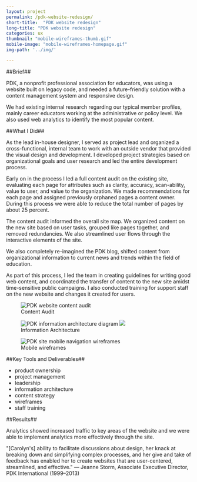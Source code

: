 ```yaml
---
layout: project
permalink: /pdk-website-redesign/
short-title:  "PDK website redesign"
long-title: "PDK website redesign"
categories: ux
thumbnail: "mobile-wireframes-thumb.gif"
mobile-image: "mobile-wireframes-homepage.gif"
img-path: '../img/'

---
```

##Brief##

PDK, a nonprofit professional association for educators, was using a website built on legacy code, and needed a future-friendly solution with a content management system and responsive design. 

We had existing internal research regarding our typical member profiles, mainly career educators working at the administrative or policy level. We also used web analytics to identify the most popular content.

##What I Did##

As the lead in-house designer, I served as project lead and organized a cross-functional, internal team to work with an outside vendor that provided the visual design and development. I developed project strategies based on organizational goals and user research and led the entire development process.

Early on in the process I led a full content audit on the existing site, evaluating each page for attributes such as clarity, accuracy, scan-ability, value to user, and value to the organization. We made recommendations for each page and assigned previously orphaned pages a content owner. During this process we were able to reduce the total number of pages by about 25&nbsp;percent.

The content audit informed the overall site map. We organized content on the new site based on user tasks, grouped like pages together, and removed redundancies. We also streamlined user flows through the interactive elements of the site. 

We also completely re-imagined the PDK blog, shifted content from organizational information to current news and trends within the field of education.

As part of this process, I led the team in creating guidelines for writing good web content, and coordinated the transfer of content to the new site amidst time-sensitive public campaigns. I also conducted training for support staff on the new website and changes it created for users. 

<figure>
	<img src="{{ page.img-path }}content-audit-portfolio.gif" alt="PDK website content audit" />
	<figcaption>
		Content Audit
	</figcaption>
</figure>

<figure>
	<img src="{{ page.img-path }}PDK-IA-portfolio-top.gif" alt="PDK information architecture diagram" />
	<img src="{{ page.img-path }}PDK-IA-join.gif" alt=" " />
	<figcaption>
		Information Architecture
	</figcaption>
</figure>
<figure>
	<img src="{{ page.img-path }}mobile-wireframes-web-portfolio.gif" alt="PDK site mobile navigation wireframes" />
	<figcaption>
		Mobile wireframes
	</figcaption>
</figure>

##Key Tools and Deliverables##

<ul class="skill-pills">
	<li>product ownership</li>
	<li>project management</li>
	<li>leadership</li>
	<li>information architecture</li>
	<li>content strategy</li>
	<li>wireframes</li>
	<li>staff training</li>
</ul>

##Results##

Analytics showed increased traffic to key areas of the website and we were able to implement analytics more effectively through the site.

"[Carolyn's] ability to facilitate discussions about design, her knack at breaking down and simplifying complex processes, and her give and take of feedback has enabled her to create websites that are user-centered, streamlined, and effective." &mdash; Jeanne Storm, Associate Executive Director, PDK International (1999&ndash;2013)
